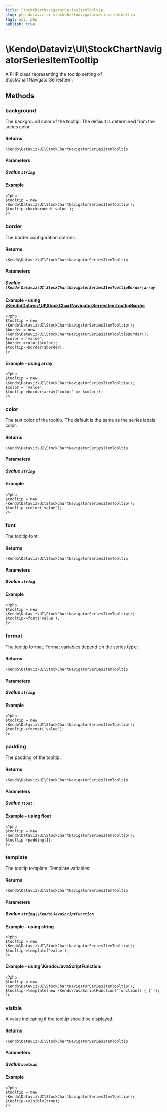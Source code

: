 ```yaml
---
title: StockChartNavigatorSeriesItemTooltip
slug: php-dataviz-ui-stockchartnavigatorseriesitemtooltip
tags: api, php
publish: true
---
```


# \Kendo\Dataviz\UI\StockChartNavigatorSeriesItemTooltip

A PHP class representing the tooltip setting of StockChartNavigatorSeriesItem.


## Methods

### background
The background color of the tooltip. The default is determined from the series color.

#### Returns
`\Kendo\Dataviz\UI\StockChartNavigatorSeriesItemTooltip`

#### Parameters

##### $value `string`



#### Example 
    <?php
    $tooltip = new \Kendo\Dataviz\UI\StockChartNavigatorSeriesItemTooltip();
    $tooltip->background('value');
    ?>

### border

The border configuration options.

#### Returns
`\Kendo\Dataviz\UI\StockChartNavigatorSeriesItemTooltip`

#### Parameters

##### $value `\Kendo\Dataviz\UI\StockChartNavigatorSeriesItemTooltipBorder|array`


#### Example - using [\Kendo\Dataviz\UI\StockChartNavigatorSeriesItemTooltipBorder](/api/wrappers/php/Kendo/Dataviz/UI/StockChartNavigatorSeriesItemTooltipBorder)
    <?php
    $tooltip = new \Kendo\Dataviz\UI\StockChartNavigatorSeriesItemTooltip();
    $border = new \Kendo\Dataviz\UI\StockChartNavigatorSeriesItemTooltipBorder();
    $color = 'value';
    $border->color($color);
    $tooltip->border($border);
    ?>

#### Example - using array

    <?php
    $tooltip = new \Kendo\Dataviz\UI\StockChartNavigatorSeriesItemTooltip();
    $color = 'value';
    $tooltip->border(array('color' => $color));
    ?>

### color
The text color of the tooltip. The default is the same as the series labels color.

#### Returns
`\Kendo\Dataviz\UI\StockChartNavigatorSeriesItemTooltip`

#### Parameters

##### $value `string`



#### Example 
    <?php
    $tooltip = new \Kendo\Dataviz\UI\StockChartNavigatorSeriesItemTooltip();
    $tooltip->color('value');
    ?>

### font
The tooltip font.

#### Returns
`\Kendo\Dataviz\UI\StockChartNavigatorSeriesItemTooltip`

#### Parameters

##### $value `string`



#### Example 
    <?php
    $tooltip = new \Kendo\Dataviz\UI\StockChartNavigatorSeriesItemTooltip();
    $tooltip->font('value');
    ?>

### format
The tooltip format. Format variables depend on the series type:

#### Returns
`\Kendo\Dataviz\UI\StockChartNavigatorSeriesItemTooltip`

#### Parameters

##### $value `string`



#### Example 
    <?php
    $tooltip = new \Kendo\Dataviz\UI\StockChartNavigatorSeriesItemTooltip();
    $tooltip->format('value');
    ?>

### padding
The padding of the tooltip.

#### Returns
`\Kendo\Dataviz\UI\StockChartNavigatorSeriesItemTooltip`

#### Parameters

##### $value `float|`



#### Example  - using float
    <?php
    $tooltip = new \Kendo\Dataviz\UI\StockChartNavigatorSeriesItemTooltip();
    $tooltip->padding(1);
    ?>

### template
The tooltip template.
Template variables:

#### Returns
`\Kendo\Dataviz\UI\StockChartNavigatorSeriesItemTooltip`

#### Parameters

##### $value `string|\Kendo\JavaScriptFunction`



#### Example  - using string
    <?php
    $tooltip = new \Kendo\Dataviz\UI\StockChartNavigatorSeriesItemTooltip();
    $tooltip->template('value');
    ?>

#### Example  - using \Kendo\JavaScriptFunction
    <?php
    $tooltip = new \Kendo\Dataviz\UI\StockChartNavigatorSeriesItemTooltip();
    $tooltip->template(new \Kendo\JavaScriptFunction('function() { }'));
    ?>

### visible
A value indicating if the tooltip should be displayed.

#### Returns
`\Kendo\Dataviz\UI\StockChartNavigatorSeriesItemTooltip`

#### Parameters

##### $value `boolean`



#### Example 
    <?php
    $tooltip = new \Kendo\Dataviz\UI\StockChartNavigatorSeriesItemTooltip();
    $tooltip->visible(true);
    ?>

 
